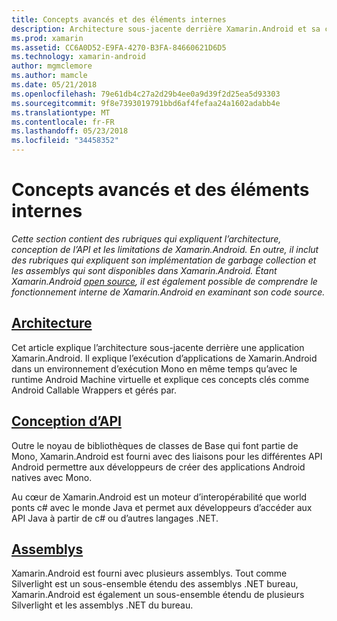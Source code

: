 ```yaml
---
title: Concepts avancés et des éléments internes
description: Architecture sous-jacente derrière Xamarin.Android et sa conception de l’API.
ms.prod: xamarin
ms.assetid: CC6A0D52-E9FA-4270-B3FA-84660621D6D5
ms.technology: xamarin-android
author: mgmclemore
ms.author: mamcle
ms.date: 05/21/2018
ms.openlocfilehash: 79e61db4c27a2d29b4ee0a9d39f2d25ea5d93303
ms.sourcegitcommit: 9f8e7393019791bbd6af4fefaa24a1602adabb4e
ms.translationtype: MT
ms.contentlocale: fr-FR
ms.lasthandoff: 05/23/2018
ms.locfileid: "34458352"
---
```

# <a name="advanced-concepts-and-internals"></a>Concepts avancés et des éléments internes

_Cette section contient des rubriques qui expliquent l’architecture, conception de l’API et les limitations de Xamarin.Android. En outre, il inclut des rubriques qui expliquent son implémentation de garbage collection et les assemblys qui sont disponibles dans Xamarin.Android. Étant Xamarin.Android [open source](https://github.com/xamarin/xamarin-android), il est également possible de comprendre le fonctionnement interne de Xamarin.Android en examinant son code source._


##  <a name="architectureandroidinternalsarchitecturemd"></a>[Architecture](~/android/internals/architecture.md)

Cet article explique l’architecture sous-jacente derrière une application Xamarin.Android. Il explique l’exécution d’applications de Xamarin.Android dans un environnement d’exécution Mono en même temps qu’avec le runtime Android Machine virtuelle et explique ces concepts clés comme Android Callable Wrappers et gérés par. 



##  <a name="api-designandroidinternalsapi-designmd"></a>[Conception d’API](~/android/internals/api-design.md)

Outre le noyau de bibliothèques de classes de Base qui font partie de Mono, Xamarin.Android est fourni avec des liaisons pour les différentes API Android permettre aux développeurs de créer des applications Android natives avec Mono.

Au cœur de Xamarin.Android est un moteur d’interopérabilité que world ponts c# avec le monde Java et permet aux développeurs d’accéder aux API Java à partir de c# ou d’autres langages .NET.



##  <a name="assembliescross-platforminternalsavailable-assembliesmd"></a>[Assemblys](~/cross-platform/internals/available-assemblies.md)

Xamarin.Android est fourni avec plusieurs assemblys. Tout comme Silverlight est un sous-ensemble étendu des assemblys .NET bureau, Xamarin.Android est également un sous-ensemble étendu de plusieurs Silverlight et les assemblys .NET du bureau. 

